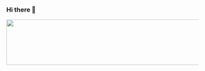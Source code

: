 ### Hi there 👋
<img
  src="https://render.gitanimals.org/lines/parkmap?pet-id=593098737591282393"
  width="600"
  height="120"
/>

<!--
**parkmap/parkmap** is a ✨ _special_ ✨ repository because its `README.md` (this file) appears on your GitHub profile.

Here are some ideas to get you started:

- 🔭 I’m currently working on ...
- 🌱 I’m currently learning ...
- 👯 I’m looking to collaborate on ...
- 🤔 I’m looking for help with ...
- 💬 Ask me about ...
- 📫 How to reach me: ...
- 😄 Pronouns: ...
- ⚡ Fun fact: ...
-->

